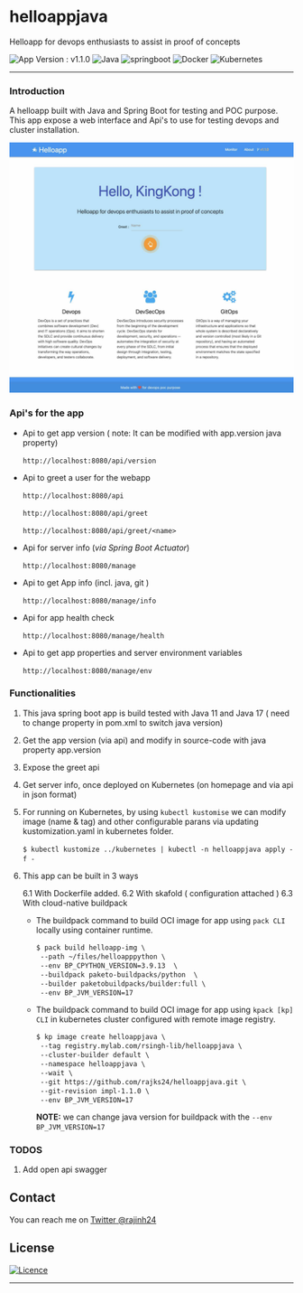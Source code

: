 # helloappjava

Helloapp for devops enthusiasts to assist in proof of concepts

![App Version : v1.1.0](https://img.shields.io/badge/Version-1.1.0-green?style=flat-square) ![Java](https://img.shields.io/badge/Java-%23ED8B00.svg?style=flat-square&logo=java&logoColor=white) ![springboot](https://img.shields.io/badge/SpringBoot-%1997B5&.svg?style=flat-square&logo=springboot&logoColor=white) ![Docker](https://img.shields.io/badge/Docker-%230db7ed.svg?style=flat-square&logo=docker&logoColor=white) ![Kubernetes](https://img.shields.io/badge/Kubernetes-%23326ce5.svg?style=flat-square&logo=kubernetes&logoColor=white)

<hr>

### Introduction

A helloapp built with Java and Spring Boot for testing and POC purpose. This app expose a web interface and Api's to use for testing devops and cluster installation.

![helloappjava snapshot](src/main/resources/static/img/helloappjava-site.jpg "Helloappjava Snapshot")

### Api's for the app

- Api to get app version ( note: It can be modified with app.version java property)

  `http://localhost:8080/api/version`

- Api to greet a user for the webapp

  `http://localhost:8080/api`

  `http://localhost:8080/api/greet`

  `http://localhost:8080/api/greet/<name>`

- Api for server info (_via Spring Boot Actuator_)

  `http://localhost:8080/manage`

- Api to get App info (incl. java, git )

  `http://localhost:8080/manage/info`

- Api for app health check

  `http://localhost:8080/manage/health`

- Api to get app properties and server environment variables

  `http://localhost:8080/manage/env`

### Functionalities

1. This java spring boot app is build tested with Java 11 and Java 17 ( need to change property in pom.xml to switch java version)
2. Get the app version (via api) and modify in source-code with java property app.version
3. Expose the greet api
4. Get server info, once deployed on Kubernetes (on homepage and via api in json format)
5. For running on Kubernetes, by using `kubectl kustomise` we can modify image (name & tag) and other configurable parans via updating kustomization.yaml in kubernetes folder.

   `$ kubectl kustomize ../kubernetes | kubectl -n helloappjava apply -f -`

6. This app can be built in 3 ways

   6.1 With Dockerfile added.
   6.2 With skafold ( configuration attached )
   6.3 With cloud-native buildpack

   - The buildpack command to build OCI image for app using `pack CLI` locally using container runtime.

     ```
     $ pack build helloapp-img \
      --path ~/files/helloapppython \
      --env BP_CPYTHON_VERSION=3.9.13  \
      --buildpack paketo-buildpacks/python  \
      --builder paketobuildpacks/builder:full \
      --env BP_JVM_VERSION=17
     ```

   - The buildpack command to build OCI image for app using `kpack [kp] CLI` in kubernetes cluster configured with remote image registry.

     ```
     $ kp image create helloappjava \
      --tag registry.mylab.com/rsingh-lib/helloappjava \
      --cluster-builder default \
      --namespace helloappjava \
      --wait \
      --git https://github.com/rajks24/helloappjava.git \
      --git-revision impl-1.1.0 \
      --env BP_JVM_VERSION=17
     ```

     **NOTE:** we can change java version for buildpack with the `--env BP_JVM_VERSION=17`

### TODOS

1. Add open api swagger

## Contact

You can reach me on [Twitter @rajinh24](https://twitter.com/rajinh24)

## License

[![Licence](https://img.shields.io/github/license/rajks24/markdown-badges?style=flat-square&logo=github)](./LICENSE)

<hr>
